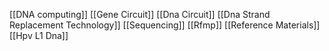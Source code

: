 [[DNA computing]]
[[Gene Circuit]]
[[Dna Circuit]]
[[Dna Strand Replacement Technology]]
[[Sequencing]]
[[Rfmp]]
[[Reference Materials]]
[[Hpv L1 Dna]]

